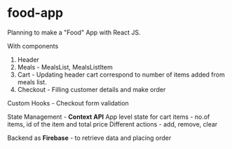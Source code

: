 # food-app
Planning to make a "Food" App with React JS.

With components 
  1. Header
  2. Meals - MealsList, MealsListItem
  3. Cart - Updating header cart correspond to number of items added from meals list.
  4. Checkout - Filling customer details and make order

Custom Hooks - Checkout form validation

State Management - **Context API**
  App level state for cart items - no.of items, id of the item and total price
  Different actions - add, remove, clear
  
Backend as **Firebase** - to retrieve data and placing order
